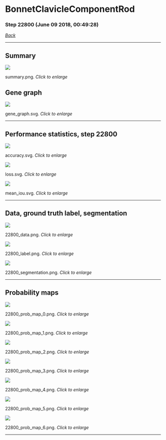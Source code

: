 # BonnetClavicleComponentRod

### Step 22800 (June 09 2018, 00:49:28)

[_Back_](..)

---

## Summary

<div class="images"><a href="media/summary.png"><img  src="media/summary.png" align="center"></a><p>summary.png. <i>Click to enlarge</i></p></div>

## Gene graph

<div class="images"><a href="media/gene_graph.svg"><img  src="media/gene_graph.svg" align="center"></a><p>gene_graph.svg. <i>Click to enlarge</i></p></div>

---

## Performance statistics, step 22800

<div class="images"><a href="media/accuracy.svg"><img class="mini" src="media/accuracy.svg" align="center"></a><p>accuracy.svg. <i>Click to enlarge</i></p></div>
<div class="images"><a href="media/loss.svg"><img class="mini" src="media/loss.svg" align="center"></a><p>loss.svg. <i>Click to enlarge</i></p></div>
<div class="images"><a href="media/mean_iou.svg"><img class="mini" src="media/mean_iou.svg" align="center"></a><p>mean_iou.svg. <i>Click to enlarge</i></p></div>

---

## Data, ground truth label, segmentation

<div class="images"><a href="media/22800_data.png"><img class="mini" src="media/22800_data.png" align="center"></a><p>22800_data.png. <i>Click to enlarge</i></p></div>
<div class="images"><a href="media/22800_label.png"><img class="mini" src="media/22800_label.png" align="center"></a><p>22800_label.png. <i>Click to enlarge</i></p></div>
<div class="images"><a href="media/22800_segmentation.png"><img class="mini" src="media/22800_segmentation.png" align="center"></a><p>22800_segmentation.png. <i>Click to enlarge</i></p></div>

---

## Probability maps

<div class="images"><a href="media/22800_prob_map_0.png"><img class="mini" src="media/22800_prob_map_0.png" align="center"></a><p>22800_prob_map_0.png. <i>Click to enlarge</i></p></div>
<div class="images"><a href="media/22800_prob_map_1.png"><img class="mini" src="media/22800_prob_map_1.png" align="center"></a><p>22800_prob_map_1.png. <i>Click to enlarge</i></p></div>
<div class="images"><a href="media/22800_prob_map_2.png"><img class="mini" src="media/22800_prob_map_2.png" align="center"></a><p>22800_prob_map_2.png. <i>Click to enlarge</i></p></div>
<div class="images"><a href="media/22800_prob_map_3.png"><img class="mini" src="media/22800_prob_map_3.png" align="center"></a><p>22800_prob_map_3.png. <i>Click to enlarge</i></p></div>
<div class="images"><a href="media/22800_prob_map_4.png"><img class="mini" src="media/22800_prob_map_4.png" align="center"></a><p>22800_prob_map_4.png. <i>Click to enlarge</i></p></div>
<div class="images"><a href="media/22800_prob_map_5.png"><img class="mini" src="media/22800_prob_map_5.png" align="center"></a><p>22800_prob_map_5.png. <i>Click to enlarge</i></p></div>
<div class="images"><a href="media/22800_prob_map_6.png"><img class="mini" src="media/22800_prob_map_6.png" align="center"></a><p>22800_prob_map_6.png. <i>Click to enlarge</i></p></div>

---


